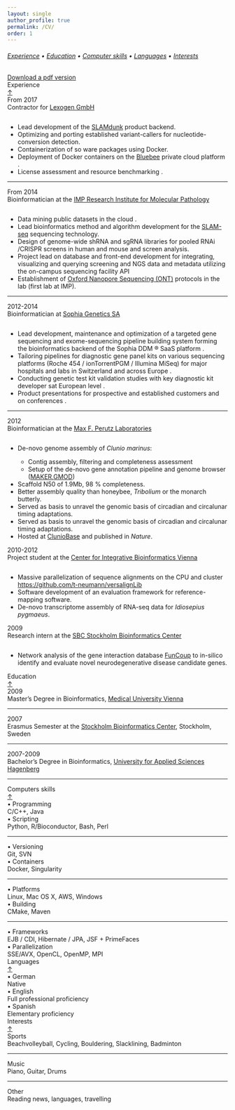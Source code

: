 ```yaml
---
layout: single
author_profile: true
permalink: /CV/
order: 1
---
```

<div class="card-columns only-one-column">

  <div class="card">
    <h6 class="card-text text-muted alert alert-dark">
      <a href="#experience">Experience</a> •
      <a href="#education">Education</a> •
      <a href="#skills">Computer skills</a> •
      <a href="#languages">Languages</a> •
      <a href="#interests">Interests</a>
    </h6>
  </div>

  <div class="card">
    <h7 class="card-text text-muted alert alert-dark">
      <i class="fa fa-download" aria-hidden="true"></i> <a href="/assets/mycv/TobiasNeumann_CV_latest.pdf" target="_blank">Download a pdf version</a>
    </h7>
  </div>

  <div class="card">
    <a name="experience"></a>
    <div class="card-header h2">
      <i class="fa fa-building" aria-hidden="true"></i> Experience
      <div class="float-right"><a href="#top">&uarr;</a></div>
    </div>
    <div class="container">
      <div class="row">
        <div class="col-md-2">
          <i class="fa fa-calendar" aria-hidden="true"></i> From 2017
        </div>
        <div class="col">
          Contractor for <a href="https://www.lexogen.com/" target="blank">Lexogen GmbH</a>
          <div style="line-height:100%;">
            <br>
          </div>
          <ul>
          <li><span><i class="mdi mdi-clipboard-check-outline"></i></span>Lead development of the <a href="https://www.lexogen.com/store/slamdunk-data-analysis-pipeline">SLAMdunk</a> product backend.</li>
          <li><span><i class="mdi mdi-clipboard-check-outline"></i></span>Optimizing and porting established variant-callers for nucleotide-conversion detection.</li>
          <li><span><i class="mdi mdi-finance"></i></span>Containerization of so ware packages using Docker.</li>
          <li><span><i class="mdi mdi-finance"></i></span>Deployment of Docker containers on the <a href="https://www.bluebee.com/">Bluebee</a> private cloud platform <i class="fas fa-cloud" aria-hidden="true"></i>.</li>
          <li><span><i class="mdi mdi-server"></i></span>License assessment and resource benchmarking <i class="fas fa-balance-scale" aria-hidden="true"></i>.</li>
          </ul>
        </div>
      </div>
      <hr>
      <div class="row">
        <div class="col-md-2">
          <i class="fa fa-calendar" aria-hidden="true"></i> From 2014
        </div>
        <div class="col">
          Bioinformatician at the <a href="https://www.imp.ac.at/" target="blank">IMP Research Institute for Molecular Pathology</a>
          <div style="line-height:100%;">
            <br>
          </div>
          <ul>
          <li><span><i class="mdi mdi-clipboard-check-outline"></i></span>Data mining public datasets in the cloud <i class="fab fa-aws" aria-hidden="true"></i>.</li>
          <li><span><i class="mdi mdi-clipboard-check-outline"></i></span>Lead bioinformatics method and algorithm development for the <a href="https://www.nature.com/articles/nmeth.4435">SLAM-seq</a> sequencing technology.</li>
          <li><span><i class="mdi mdi-finance"></i></span>Design of genome-wide shRNA and sgRNA libraries for pooled RNAi /CRISPR screens in human and mouse and screen analysis.</li>
          <li><span><i class="mdi mdi-finance"></i></span>Project lead on database and front-end development for integrating, visualizing and querying screening and NGS data and metadata utilizing the on-campus sequencing facility API</li>
          <li><span><i class="mdi mdi-server"></i></span>Establishment of <a href="https://nanoporetech.com">Oxford Nanopore Sequencing (ONT)</a> protocols in the lab (first lab at IMP).</li>
          </ul>
        </div>
      </div>
      <hr>
      <div class="row">
        <div class="col-md-2">
          <i class="fa fa-calendar" aria-hidden="true"></i> 2012-2014
        </div>
        <div class="col">
          Bioinformatician at <a href="https://www.sophiagenetics.com" target="_blank">Sophia Genetics SA</a>
          <div style="line-height:100%;">
            <br>
          </div>
          <ul>
          <li><span><i class="mdi mdi-clipboard-check-outline"></i></span>Lead development, maintenance and optimization of a targeted gene sequencing and exome-sequencing pipeline building system forming the bioinformatics backend of the Sophia DDM &reg; SaaS platform <i class="fas fa-diagnoses" aria-hidden="true"></i>.</li>
          <li><span><i class="mdi mdi-clipboard-check-outline"></i></span>Tailoring pipelines for diagnostic gene panel kits on various sequencing platforms (Roche 454 / ionTorrentPGM / Illumina MiSeq) for major hospitals and labs in Switzerland and across Europe <i class="fas fa-hospital" aria-hidden="true"></i>.</li>
          <li><span><i class="mdi mdi-finance"></i></span>Conducting genetic test kit validation studies with key diagnostic kit developer sat European level <i class="fas fa-globe-europe" aria-hidden="true"></i>.</li>
          <li><span><i class="mdi mdi-finance"></i></span>Product presentations for prospective and established customers and on conferences <i class="fab fa-slideshare" aria-hidden="true"></i>.</li>
          </ul>
        </div>
      </div>
      <hr>
      <div class="row">
        <div class="col-md-2">
          <i class="fa fa-calendar" aria-hidden="true"></i> 2012
        </div>
        <div class="col">
          Bioinformatician at the <a href="https://www.mfpl.ac.at" target="_blank">Max F. Perutz Laboratories</a>
          <div style="line-height:100%;">
            <br>
          </div>
          <ul>
          <li><span><i class="mdi mdi-clipboard-check-outline"></i></span>De-novo genome assembly of <i>Clunio marinus</i>:</li>
          <ul>
            <li><span><i class="mdi mdi-clipboard-check-outline"></i></span>Contig assembly, filtering and completeness assessment</li>
            <li><span><i class="mdi mdi-clipboard-check-outline"></i></span>Setup of the de-novo gene annotation pipeline and genome browser (<a href="http://www.yandell-lab.org/software/maker.html">MAKER</a>,<a href="http://gmod.org/wiki/Main_Page">GMOD</a>)</li>
          </ul>
          <li><span><i class="mdi mdi-clipboard-check-outline"></i></span>Scaffold N50 of 1.9Mb, 98 &percnt; completeness.</li>
          <li><span><i class="mdi mdi-finance"></i></span>Better assembly quality than honeybee, <i>Tribolium</i> or the monarch butterly.</li>
          <li><span><i class="mdi mdi-finance"></i></span>Served as basis to unravel the genomic basis of circadian and circalunar timing adaptations.</li>
          <li><span><i class="mdi mdi-finance"></i></span>Served as basis to unravel the genomic basis of circadian and circalunar timing adaptations.</li>
          <li><span><i class="mdi mdi-finance"></i></span>Hosted at <a href="http://cluniobase.cibiv.univie.ac.at/">ClunioBase</a> and published in <i>Nature</i>.</li>
          </ul>
        </div>
      </div>
      <div class="row">
        <div class="col-md-2">
          <i class="fa fa-calendar" aria-hidden="true"></i> 2010-2012
        </div>
        <div class="col">
          Project student at the <a href="http://www.cibiv.at/" target="_blank">Center for Integrative Bioinformatics Vienna</a>
          <div style="line-height:100%;">
            <br>
          </div>
          <ul>
          <li><span><i class="mdi mdi-clipboard-check-outline"></i></span>Massive parallelization of sequence  alignments on the CPU and cluster <br/>
          <i class="fab fa-github" aria-hidden="true"></i> <a href="https://github.com/t-neumann/versalignLib">https://github.com/t-neumann/versalignLib</a>
          </li>
          <li><span><i class="mdi mdi-clipboard-check-outline"></i></span>Software development of an evaluation framework for reference-mapping software.</li>
          <li><span><i class="mdi mdi-finance"></i></span>De-novo transcriptome assembly of RNA-seq data for <i>Idiosepius pygmaeus</i>.</li>
          </ul>
        </div>
      </div>
      <div class="row">
        <div class="col-md-2">
          <i class="fa fa-calendar" aria-hidden="true"></i> 2009
        </div>
        <div class="col">
          Research intern at the <a href="http://www.sbc.su.se/" target="_blank">SBC Stockholm Bioinformatics Center</a>
          <div style="line-height:100%;">
            <br>
          </div>
          <ul>
          <li><span><i class="mdi mdi-clipboard-check-outline"></i></span>Network analysis of the gene interaction database <a href="http://funcoup.sbc.su.se/search">FunCoup</a> to in-silico identify and evaluate novel neurodegenerative disease candidate genes.</li>
          </ul>
        </div>
      </div>
    </div>
  </div>

  <div class="card">
    <a name="education"></a>
    <div class="card-header h2">
      <i class="fa fa-university" aria-hidden="true"></i> Education
      <div class="float-right"><a href="#top">&uarr;</a></div>
    </div>
    <div class="container">
      <div class="row">
        <div class="col-md-2">
          <i class="fa fa-calendar" aria-hidden="true"></i> 2009
        </div>
        <div class="col">
          Master’s Degree in Bioinformatics, <a href="https://www.meduniwien.ac.at" target="_blank">Medical University Vienna</a>
        </div>
      </div>
      <hr>
      <div class="row">
        <div class="col-md-2">
          <i class="fa fa-calendar" aria-hidden="true"></i> 2007
        </div>
        <div class="col">
          Erasmus Semester at the <a href="http://www.sbc.su.se" target="_blank">Stockholm Bioinformatics Center</a>, Stockholm, Sweden
        </div>
      </div>
      <hr>
      <div class="row">
        <div class="col-md-2">
          <i class="fa fa-calendar" aria-hidden="true"></i> 2007-2009
        </div>
        <div class="col">
          Bachelor’s Degree in Bioinformatics, <a href="https://www.fh-ooe.at/campus-hagenberg" target="_blank">University for Applied Sciences Hagenberg</a>
        </div>
      </div>
      <hr>
    </div>
  </div>

  <div class="card">
    <a name="skills"></a>
    <div class="card-header h2">
      <i class="fa fa-laptop" aria-hidden="true"></i> Computers skills
      <div class="float-right"><a href="#top">&uarr;</a></div>
    </div>
    <div class="container">
      <div class="row">
        <div class="col-md-2">
          • Programming
        </div>
        <div class="col-md-4">
          C/C++, Java
        </div>
        <div class="col-md-2">
          • Scripting
        </div>
        <div class="col-md-4">
          Python, R/Bioconductor, Bash, Perl
        </div>
      </div>
      <hr>
      <div class="row">
        <div class="col-md-2">
          • Versioning
        </div>
        <div class="col-md-4">
          Git, SVN
        </div>
        <div class="col-md-2">
          • Containers
        </div>
        <div class="col-md-4">
          Docker, Singularity
        </div>
      </div>
      <hr>
      <div class="row">
        <div class="col-md-2">
          • Platforms
        </div>
        <div class="col-md-4">
          Linux, Mac OS X, AWS, Windows
        </div>
        <div class="col-md-2">
          • Building
        </div>
        <div class="col-md-4">
          CMake, Maven
        </div>
      </div>
      <hr>
      <div class="row">
        <div class="col-md-2">
          • Frameworks
        </div>
        <div class="col-md-4">
          EJB / CDI, Hibernate / JPA, JSF + PrimeFaces
        </div>
        <div class="col-md-2">
          • Parallelization
        </div>
        <div class="col-md-4">
          SSE/AVX, OpenCL, OpenMP, MPI
        </div>
      </div>
    </div>
  </div>

  <div class="card">
    <a name="languages"></a>
    <div class="card-header h4">
      <i class="fa fa-comment" aria-hidden="true"></i> Languages
      <div class="float-right"><a href="#top">&uarr;</a></div>
    </div>
    <div class="container">
      <div class="row">
        <div class="col-md-2">
          • German
        </div>
        <div class="col-md-2">
          Native
        </div>
        <div class="col-md-2">
          • English
        </div>
        <div class="col-md-2">
          Full professional proficiency
        </div>
        <div class="col-md-2">
          • Spanish
        </div>
        <div class="col-md-2">
          Elementary proficiency
        </div>
      </div>
    </div>
  </div>

  <div class="card">
    <a name="interests"></a>
    <div class="card-header h1">
      <i class="fa fa-info-circle" aria-hidden="true"></i> Interests
      <div class="float-right"><a href="#top">&uarr;</a></div>
    </div>
    <div class="container">
    <div class="row">
      <div class="col-md-2">
        Sports
      </div>
      <div class="col">
        Beachvolleyball, Cycling, Bouldering, Slacklining, Badminton
      </div>
    </div>
    <hr>
    <div class="row">
      <div class="col-md-2">
        Music
      </div>
      <div class="col">
        Piano, Guitar, Drums
      </div>
    </div>
    <hr>
    <div class="row">
      <div class="col-md-2">
        Other
      </div>
      <div class="col">
        Reading news, languages, travelling
      </div>
    </div>
    </div>
  </div>

</div>
